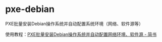 # pxe-debian

PXE批量安装Debian操作系统并自动配置系统环境（网络、软件源等）

使用教程：[PXE批量安装Debian操作系统并自动配置网络环境、软件源 - 简书](https://www.jianshu.com/p/c9ac0ecb3ea1)

